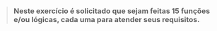 > ### Neste exercício é solicitado que sejam feitas 15 funções e/ou lógicas, cada uma para atender seus requisitos.